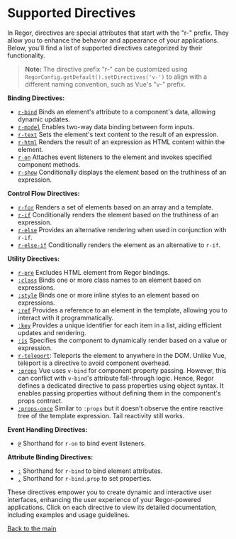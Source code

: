 # Supported Directives

In Regor, directives are special attributes that start with the "r-" prefix. They allow you to enhance the behavior and appearance of your applications. Below, you'll find a list of supported directives categorized by their functionality.

> **Note:** The directive prefix "r-" can be customized using `RegorConfig.getDefault().setDirectives('v-')` to align with a different naming convention, such as Vue's "v-" prefix.

**Binding Directives:**

- [`r-bind`](r-bind.md) Binds an element's attribute to a component's data, allowing dynamic updates.
- [`r-model`](r-model.md) Enables two-way data binding between form inputs.
- [`r-text`](r-text.md) Sets the element's text content to the result of an expression.
- [`r-html`](r-html.md) Renders the result of an expression as HTML content within the element.
- [`r-on`](r-on.md) Attaches event listeners to the element and invokes specified component methods.
- [`r-show`](r-show.md) Conditionally displays the element based on the truthiness of an expression.

**Control Flow Directives:**

- [`r-for`](r-for.md) Renders a set of elements based on an array and a template.
- [`r-if`](r-if.md) Conditionally renders the element based on the truthiness of an expression.
- [`r-else`](r-else.md) Provides an alternative rendering when used in conjunction with `r-if`.
- [`r-else-if`](r-else-if.md) Conditionally renders the element as an alternative to `r-if`.

**Utility Directives:**

- [`r-pre`](r-pre.md) Excludes HTML element from Regor bindings.
- [`:class`](class.md) Binds one or more class names to an element based on expressions.
- [`:style`](style.md) Binds one or more inline styles to an element based on expressions.
- [`:ref`](ref.md) Provides a reference to an element in the template, allowing you to interact with it programmatically.
- [`:key`](key.md) Provides a unique identifier for each item in a list, aiding efficient updates and rendering.
- [`:is`](is.md) Specifies the component to dynamically render based on a value or expression.
- [`r-teleport`](r-teleport.md): Teleports the element to anywhere in the DOM. Unlike Vue, teleport is a directive to avoid component overhead.
- [`:props`](props.md) Vue uses `v-bind` for component property passing. However, this can conflict with `v-bind`'s attribute fall-through logic. Hence, Regor defines a dedicated directive to pass properties using object syntax. It enables passing properties without defining them in the component's props contract.
- [`:props-once`](props-once.md) Similar to `:props` but it doesn't observe the entire reactive tree of the template expression. Tail reactivity still works.

**Event Handling Directives:**

- [`@`](at.md) Shorthand for `r-on` to bind event listeners.

**Attribute Binding Directives:**

- [`:`](colon.md) Shorthand for `r-bind` to bind element attributes.
- [`.`](dot.md) Shorthand for `r-bind.prop` to set properties.

These directives empower you to create dynamic and interactive user interfaces, enhancing the user experience of your Regor-powered applications. Click on each directive to view its detailed documentation, including examples and usage guidelines.

[Back to the main](../index.md)
